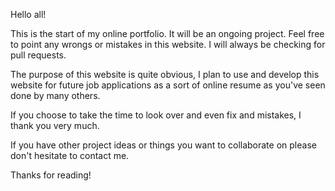 Hello all!

This is the start of my online portfolio. It will be an ongoing project. Feel free to point any wrongs or mistakes in this website. I will always be checking for pull requests.

The purpose of this website is quite obvious, I plan to use and develop this website for future job applications as a sort of online resume as you've seen done by many others.

If you choose to take the time to look over and even fix and mistakes, I thank you very much.

If you have other project ideas or things you want to collaborate on please don't hesitate to contact me.

Thanks for reading!
